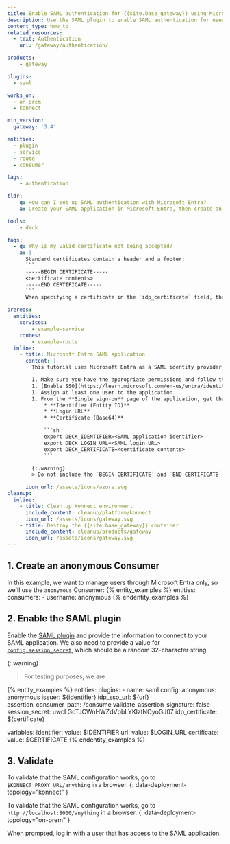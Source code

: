 ```yaml
---
title: Enable SAML authentication for {{site.base_gateway}} using Microsoft Entra
description: Use the SAML plugin to enable SAML authentication for users configured in Microsoft Entra.
content_type: how_to
related_resources:
  - text: Authentication
    url: /gateway/authentication/

products:
    - gateway

plugins:
  - saml

works_on:
  - on-prem
  - konnect

min_version:
  gateway: '3.4'

entities: 
  - plugin
  - service
  - route
  - consumer

tags:
    - authentication

tldr:
    q: How can I set up SAML authentication with Microsoft Entra?
    a: Create your SAML application in Microsoft Entra, then create an anonymous Consumer in {{site.base_gateway}}. Enable the SAML plugin and configure it with the SAML application identifier, login URL, and certificate.

tools:
    - deck

faqs:
  - q: Why is my valid certificate not being accepted?
    a: |
      Standard certificates contain a header and a footer:
      ```
      -----BEGIN CERTIFICATE-----
      <certificate contents>
      -----END CERTIFICATE-----
      ```
      When specifying a certificate in the `idp_certificate` field, these must be removed. The value should be the certificate contents only.

prereqs:
  entities:
    services:
        - example-service
    routes:
        - example-route
  inline:
    - title: Microsoft Entra SAML application
      content: |
        This tutorial uses Microsoft Entra as a SAML identity provider.

        1. Make sure you have the appropriate permissions and follow the steps in the Microsoft docs to [set up a SAML application](https://learn.microsoft.com/en-us/entra/identity/enterprise-apps/add-application-portal).
        1. [Enable SSO](https://learn.microsoft.com/en-us/entra/identity/app-proxy/conceptual-sso-apps#update-the-saml-configuration) for the application.
        1. Assign at least one user to the application. 
        1. From the **Single sign-on** page of the application, get the values of the following fields and add them to your environment:
            * **Identifier (Entity ID)**
            * **Login URL** 
            * **Certificate (Base64)** 

            ```sh
            export DECK_IDENTIFIER=<SAML application identifier>
            export DECK_LOGIN_URL=<SAML login URL>
            export DECK_CERTIFICATE=<certificate contents>
            ```

        {:.warning}
        > Do not include the `BEGIN CERTIFICATE` and `END CERTIFICATE` lines in the certificate variable. Add only the certificate contents.

      icon_url: /assets/icons/azure.svg
cleanup:
  inline:
    - title: Clean up Konnect environment
      include_content: cleanup/platform/konnect
      icon_url: /assets/icons/gateway.svg
    - title: Destroy the {{site.base_gateway}} container
      include_content: cleanup/products/gateway
      icon_url: /assets/icons/gateway.svg
---
```


## 1. Create an anonymous Consumer

In this example, we want to manage users through Microsoft Entra only, so we'll use the `anonymous` Consumer:
{% entity_examples %}
entities:
    consumers:
        - username: anonymous
{% endentity_examples %}

## 2. Enable the SAML plugin

Enable the [SAML plugin](/plugins/saml/) and provide the information to connect to your SAML application.
We also need to provide a value for [`config.session_secret`](/plugins/saml/reference/#schema--config-session-secret), which should be a random 32-character string.

{:.warning}
> For testing purposes, we are 

{% entity_examples %}
entities:
    plugins:
        - name: saml
          config:
            anonymous: anonymous
            issuer: ${identifier}
            idp_sso_url: ${url}
            assertion_consumer_path: /consume
            validate_assertion_signature: false
            session_secret: uwcLGoTJCWnHWZdVpbLYKlztNOyoGJ07
            idp_certificate: ${certificate}

variables:
  identifier:
    value: $IDENTIFIER
  url:
    value: $LOGIN_URL
  certificate:
    value: $CERTIFICATE
{% endentity_examples %}

## 3. Validate

To validate that the SAML configuration works, go to `$KONNECT_PROXY_URL/anything` in a browser.
{: data-deployment-topology="konnect" }

To validate that the SAML configuration works, go to `http://localhost:8000/anything` in a browser.
{: data-deployment-topology="on-prem" }

When prompted, log in with a user that has access to the SAML application.